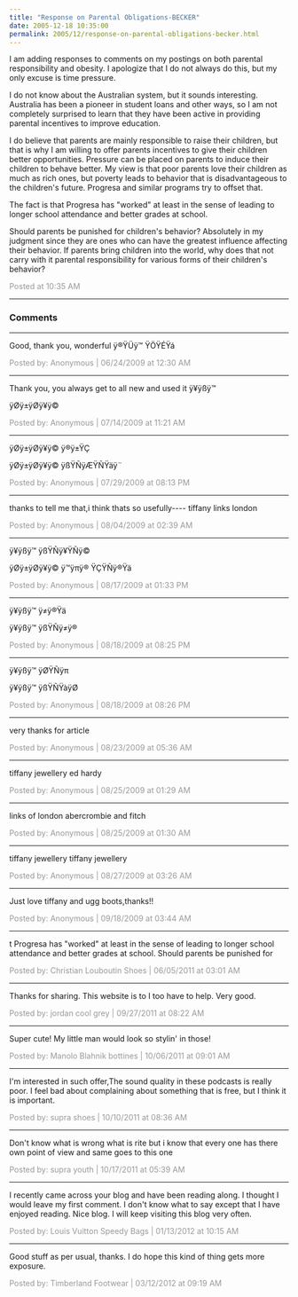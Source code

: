 ```yaml
---
title: "Response on Parental Obligations-BECKER"
date: 2005-12-18 10:35:00
permalink: 2005/12/response-on-parental-obligations-becker.html
---
```

I am adding responses to comments on my postings on both parental responsibility and obesity. I apologize that I do not always do this, but my only excuse is time pressure.

I do not know about the Australian system, but it sounds interesting. Australia has been a pioneer in student loans and other ways, so I am not completely surprised to learn that they have been active in providing parental incentives to improve education.

I do believe that parents are mainly responsible to raise their children, but that is why I am willing to offer parents incentives to give their children better opportunities. Pressure can be placed on parents to induce their children to behave better. My view is that poor parents love their children as much as rich ones, but poverty leads to behavior that is disadvantageous to the children's future. Progresa and similar programs try to offset that.

The fact is that Progresa has "worked" at least in the sense of leading to longer school attendance and better grades at school.

Should parents be punished for children's behavior? Absolutely in my judgment since they are ones who can have the greatest influence affecting their behavior. If parents bring children into the world, why does that not carry with it parental responsibility for various forms of their children's behavior?

<span style="color:#999">Posted at 10:35 AM</span>

<!-- more -->

---

### Comments

---

Good, thank you, wonderful
ÿ®ŸÜÿ™ ŸÖŸÉŸá

<span style="color:#999">Posted by: Anonymous | 06/24/2009 at 12:30 AM</span>

---

Thank you, you always get to all new and used it 
ÿ¥ÿßÿ™ 

ÿØÿ±ÿØÿ¥ÿ©

<span style="color:#999">Posted by: Anonymous | 07/14/2009 at 11:21 AM</span>

---

ÿØÿ±ÿØÿ¥ÿ© ÿ®ÿ±ŸÇ 


ÿØÿ±ÿØÿ¥ÿ© ÿßŸÑÿÆŸÑŸäÿ¨

<span style="color:#999">Posted by: Anonymous | 07/29/2009 at 08:13 PM</span>

---

thanks to tell me that,i think thats so usefully----
tiffany 
links london

<span style="color:#999">Posted by: Anonymous | 08/04/2009 at 02:39 AM</span>

---

ÿ¥ÿßÿ™ ÿßŸÑÿ¥ŸÑÿ© 


ÿØÿ±ÿØÿ¥ÿ© ÿ™ÿπÿ® ŸÇŸÑÿ®Ÿä

<span style="color:#999">Posted by: Anonymous | 08/17/2009 at 01:33 PM</span>

---


ÿ¥ÿßÿ™ ÿ≠ÿ®Ÿä 


ÿ¥ÿßÿ™ ÿßŸÑÿ≠ÿ®

<span style="color:#999">Posted by: Anonymous | 08/18/2009 at 08:25 PM</span>

---


ÿ¥ÿßÿ™ ÿØŸÑÿπ 


ÿ¥ÿßÿ™ ÿßŸÑŸàÿØ

<span style="color:#999">Posted by: Anonymous | 08/18/2009 at 08:26 PM</span>

---

very thanks for article

<span style="color:#999">Posted by: Anonymous | 08/23/2009 at 05:36 AM</span>

---

tiffany jewellery
ed hardy

<span style="color:#999">Posted by: Anonymous | 08/25/2009 at 01:29 AM</span>

---

links of london
abercrombie and fitch

<span style="color:#999">Posted by: Anonymous | 08/25/2009 at 01:30 AM</span>

---

tiffany jewellery
tiffany jewellery

<span style="color:#999">Posted by: Anonymous | 08/27/2009 at 03:26 AM</span>

---

Just love tiffany  and ugg boots,thanks!!

<span style="color:#999">Posted by: Anonymous | 09/18/2009 at 03:44 AM</span>

---

t Progresa has "worked" at least in the sense of leading to longer school attendance and better grades at school. Should parents be punished for

<span style="color:#999">Posted by: Christian Louboutin Shoes  | 06/05/2011 at 03:01 AM</span>

---

Thanks for sharing. This website is to I too have to help. Very good.

<span style="color:#999">Posted by: jordan cool grey | 09/27/2011 at 08:22 AM</span>

---

Super cute! My little man would look so stylin' in those!

<span style="color:#999">Posted by: Manolo Blahnik bottines | 10/06/2011 at 09:01 AM</span>

---

I'm interested in such offer,The sound quality in these podcasts is really poor. I feel bad about complaining about something that is free, but I think it is important.

<span style="color:#999">Posted by: supra shoes | 10/10/2011 at 08:36 AM</span>

---

Don't know what is wrong what is rite but i know that every one has there own point of view and same goes to this one

<span style="color:#999">Posted by: supra youth | 10/17/2011 at 05:39 AM</span>

---

I recently came across your blog and have been reading along. I thought I would leave my first comment. I don't know what to say except that I have enjoyed reading. Nice blog. I will keep visiting this blog very often.

<span style="color:#999">Posted by: Louis Vuitton Speedy Bags | 01/13/2012 at 10:15 AM</span>

---

Good stuff as per usual, thanks. I do hope this kind of thing gets more exposure.

<span style="color:#999">Posted by: Timberland Footwear | 03/12/2012 at 09:19 AM</span>